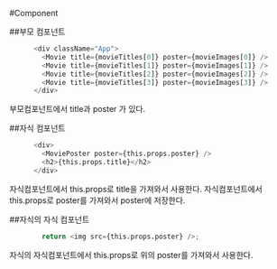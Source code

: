 #Component

##부모 컴포넌트
```python
      <div className="App">
        <Movie title={movieTitles[0]} poster={movieImages[0]} />
        <Movie title={movieTitles[1]} poster={movieImages[1]} />
        <Movie title={movieTitles[2]} poster={movieImages[2]} />
        <Movie title={movieTitles[3]} poster={movieImages[3]} />
      </div>
```
부모컴포넌트에서 title과 poster 가 있다.

##자식 컴포넌트
```python
      <div>
        <MoviePoster poster={this.props.poster} />
        <h2>{this.props.title}</h2>
      </div>
```
자식컴포넌트에서 this.props로 title을 가져와서 사용한다.
자식컴포넌트에서 this.props로 poster를 가져와서 poster에 저장한다.

##자식의 자식 컴포넌트
```python
        return <img src={this.props.poster} />;
```        
자식의 자식컴포넌트에서 this.props로 위의 poster를 가져와서 사용한다.